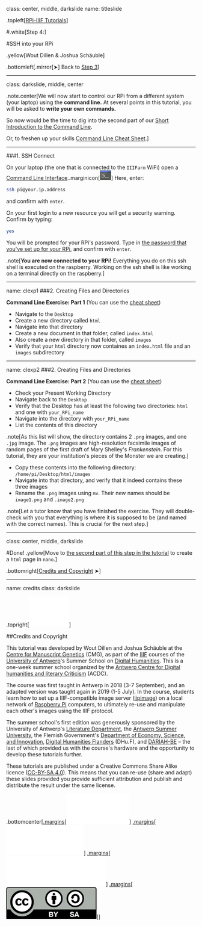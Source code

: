 class: center, middle, darkslide
name: titleslide

.topleft[[RPi-IIIF Tutorials](index.html)] 

#.white[Step 4:]

#SSH into your RPi

.yellow[Wout Dillen & Joshua Schäuble]

.bottomleft[.mirror[&#10148;] Back to [Step 3](step3.html)]

---

class: darkslide, middle, center

.note.center[We will now start to control our RPi from a different system (your laptop) using the **command line.** At several points in this tutorial, you will be asked to **write your own commands.**

So now would be the time to dig into the second part of  our [Short Introduction to the Command Line](commandline.html#part2). 

Or, to freshen up your skills [Command Line Cheat Sheet](cheat.html).]

---

###1. SSH Connect

On your laptop (the one that is connected to the `IIIFarm` WiFi) open a [Command Line Interface](commandline.html#what)..marginicon[<img src="img/icons/terminal.png" height="25px"/>] Here, enter:

```bash
ssh pi@your.ip.address
```

and confirm with `enter`.

On your first login to a new resource you will get a security warning. Confirm by typing:
```bash
yes
```

You will be prompted for your RPi's password. Type in [the password that you've set up for your RPi](step2.html#pw), and confirm with `enter`.


.note[**You are now connected to your RPi!** Everything you do on this ssh shell is executed on the raspberry. Working on the ssh shell is like working on a terminal directly on the raspberry.]

---
name: clexp1
###2. Creating Files and Directories


**Command Line Exercise: Part 1** (You can use the [cheat sheet](cheat.html#toc))
* Navigate to the `Desktop` 
* Create a new directory called `html`
* Navigate into that directory
* Create a new document in that folder, called `index.html`
* Also create a new directory in that folder, called `images`
* Verify that your `html` directory now containes an `index.html` file and an `images` subdirectory


---
name: clexp2
###2. Creating Files and Directories

**Command Line Exercise: Part 2** (You can use the [cheat sheet](cheat.html#toc))

* Check your Present Working Directory
* Navigate back to the `Desktop`
* Verify that the Desktop has at least the following two directories: `html` and one with `your_RPi_name`
* Navigate into the directory with `your_RPi_name`
* List the contents of this directory

.note[As this list will show, the directory contains 2 `.png` images, and one `.jpg` image. The `.png` images are high-resolution facsimile images of random pages of the first draft of Mary Shelley's _Frankenstein_. For this tutorial, they are your institution's pieces of the Monster we are creating.] 

* Copy these contents into the following directory: `/home/pi/Desktop/html/images`
* Navigate into that directory, and verify that it indeed contains these three images
* Rename the `.png` images using `mv`. Their new names should be `image1.png` and `.image2.png`

.note[Let a tutor know that you have finished the exercise. They will double-check with you that everything is where it is supposed to be (and named with the correct names). This is crucial for the next step.]



---
class: center, middle, darkslide

#Done!
.yellow[Move to [the second part of this step in the tutorial](ssh2.html) to create a `html` page in `nano`.]

.bottomright[[Credits and Copyright](#credits) &#10148;]

---

name: credits
class: darkslide

.topright[[![UAntwerpen](img/logos/ua.svg)](https://www.uantwerpen.be/)]

##Credits and Copyright

This tutorial was developed by Wout Dillen and Joshua Schäuble at the [Centre for Manuscript Genetics](https://www.uantwerpen.be/en/research-groups/centre-for-manuscript-genetics/) (CMG), as part of the [IIIF](https://iiif.io) courses of the [University of Antwerp](https://www.uantwerpen.be/)'s Summer School on [Digital Humanities](https://www.uantwerpen.be/en/summer-schools/digital-humanities--/). This is a one-week summer school organized by the [Antwerp Centre for Digital humanities and literary Criticism](https://www.uantwerpen.be/en/research-groups/digitalhumanities/) (ACDC). 

The course was first taught in Antwerp in 2018 (3-7 September), and an adapted version was taught again in 2019 (1-5 July). In the course, students learn how to set up a IIIF-compatible image server ([iipimage](http://iipimage.sourceforge.net)) on a local network of [Raspberry Pi](https://www.raspberrypi.org) computers, to ultimately re-use and manipulate each other's images using the IIIF protocol. 

The summer school's first edition was generously sponsored by the University of Antwerp's [Literature Department](https://www.uantwerpen.be/en/faculties/faculty-of-arts/research-and-valoris/departments/department-of-literature/), the [Antwerp Summer University](https://www.uantwerpen.be/en/education/international/international-students/antwerp-summer-university/), the Flemish Government's [Department of Economy, Science, and Innovation](https://www.ewi-vlaanderen.be), [Digital Humanities Flanders](http://uahost.uantwerpen.be/platformdh/index.php/dhu-f/) (DHu.F), and [DARIAH-BE](http://be.dariah.eu) – the last of which provided us with the course's hardware and the opportunity to develop these tutorials further. 

These tutorials are published under a Creative Commons Share Alike licence ([CC-BY-SA 4.0](https://creativecommons.org/licenses/by-sa/4.0/)). This means that you can re-use (share and adapt) these slides provided you provide sufficient attribution and publish and distribute the result under the same license.

.bottomcenter[[.margins[![Digital Humanities Flanders](img/logos/dhuf.svg)]](http://uahost.uantwerpen.be/platformdh/index.php/dhu-f/) [.margins[![ewi-vlaanderen](img/logos/ewi.svg)]](https://www.ewi-vlaanderen.be) [.margins[![DARIAH-BE](img/logos/dariah.svg)]](http://be.dariah.eu) [.margins[![CC-BY-SA 4.0](img/logos/ccbysa.svg)]](https://creativecommons.org/licenses/by-sa/4.0/)]